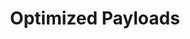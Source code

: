 ---
layout: project

# project title that will be displayed in plain text
title: Optimized Payloads

# universal file name for: project page URL/primary assets
filename: payload

ext: .jpg  # asset extension ex: images\project_a.jpg vs project_a.png
highlight: True
index: 11  # index number for sorting which affects loops over all projects

# skills featured in the project
skills: python, numpy, github, spyder #TODO add more skills #TODO confirm numpy

# short descriptor that will be displayed in plain text
blurb: An optimization problem demonstrating various levels of optimality.
---